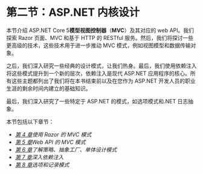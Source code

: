 # 第二节：ASP.NET 内核设计

本节介绍 ASP.NET Core 5**模型视图控制器**（**MVC**）及其对应的 web API。我们探索 Razor 页面、MVC 和基于 HTTP 的 RESTful 服务。然后，我们将探讨一些更高级的技术，这些技术用于进一步推动 MVC 模式，例如视图模型和数据传输对象。

之后，我们深入研究一些经典的设计模式，让我们热身。最后，我们使用依赖注入将这些模式提升到一个新的层次，依赖注入是现代 ASP.NET 应用程序的核心。所有这些主题都列出了我们将在本书结束前以及在您作为 ASP.NET 开发人员的职业生涯的剩余时间内建立的基础知识。

最后，我们深入研究了一些特定于 ASP.NET 的模式，如选项模式和.NET 日志抽象。

本节包括以下章节：

*   [*第 4 章*](04.html#_idTextAnchor056)*使用 Razor 的 MVC 模式*
*   [*第 5 章*](05.html#_idTextAnchor075)*Web API 的 MVC 模式*
*   [*第 6 章*](06.html#_idTextAnchor099)*了解策略、抽象工厂、单体设计模式*
*   [*第 7 章*](07.html#_idTextAnchor124)*深入依赖注入*
*   [*第 8 章*](08.html#_idTextAnchor151)*选项和记录模式*